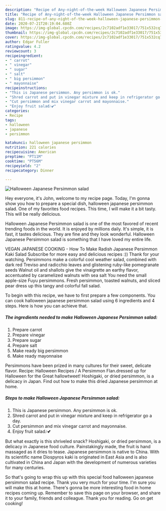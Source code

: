 ```yaml
---
description: "Recipe of Any-night-of-the-week Halloween Japanese Persimmon salad"
title: "Recipe of Any-night-of-the-week Halloween Japanese Persimmon salad"
slug: 811-recipe-of-any-night-of-the-week-halloween-japanese-persimmon-salad
date: 2020-07-21T20:19:04.680Z
image: https://img-global.cpcdn.com/recipes/2c7102adf1e33017/751x532cq70/halloween-japanese-persimmon-salad-recipe-main-photo.jpg
thumbnail: https://img-global.cpcdn.com/recipes/2c7102adf1e33017/751x532cq70/halloween-japanese-persimmon-salad-recipe-main-photo.jpg
cover: https://img-global.cpcdn.com/recipes/2c7102adf1e33017/751x532cq70/halloween-japanese-persimmon-salad-recipe-main-photo.jpg
author: Edgar Fuller
ratingvalue: 4.2
reviewcount: 3
recipeingredient:
- " carrot"
- " vinegar"
- " sugar"
- " salt"
- " big persimmon"
- " mayonnaise"
recipeinstructions:
- "This is Japanese persimmon. Any persimmon is ok."
- "Shred carrot and put in vinegar mixture and keep in refrigerator go a day."
- "Cut persimmon and mix vinegar carrot and mayonnaise."
- "Enjoy fruit salad🎶💕"
categories:
- Recipe
tags:
- halloween
- japanese
- persimmon

katakunci: halloween japanese persimmon 
nutrition: 221 calories
recipecuisine: American
preptime: "PT11M"
cooktime: "PT56M"
recipeyield: "2"
recipecategory: Dinner

---
```



![Halloween Japanese Persimmon salad](https://img-global.cpcdn.com/recipes/2c7102adf1e33017/751x532cq70/halloween-japanese-persimmon-salad-recipe-main-photo.jpg)

Hey everyone, it's John, welcome to my recipe page. Today, I'm gonna show you how to prepare a special dish, halloween japanese persimmon salad. One of my favorites food recipes. This time, I will make it a bit tasty. This will be really delicious.

Halloween Japanese Persimmon salad is one of the most favored of recent trending foods in the world. It is enjoyed by millions daily. It's simple, it is fast, it tastes delicious. They are fine and they look wonderful. Halloween Japanese Persimmon salad is something that I have loved my entire life.

VEGAN JAPANESE COOKING - How To Make Radish Japanese Persimmon Kaki Salad Subscribe for more easy and delicious recipes :)) Thank for your watching. Persimmons make a colorful cool weather salad, combined with dark red Treviso and radicchio leaves and glistening ruby-like pomegranate seeds Walnut oil and shallots give the vinaigrette an earthy flavor, accentuated by caramelized walnuts with sea salt You need the small apple-size Fuyu persimmons. Fresh persimmon, toasted walnuts, and sliced pear dress up this tangy and colorful fall salad.


To begin with this recipe, we have to first prepare a few components. You can cook halloween japanese persimmon salad using 6 ingredients and 4 steps. Here is how you can achieve that.

<!--inarticleads1-->

##### The ingredients needed to make Halloween Japanese Persimmon salad:

1. Prepare  carrot
1. Prepare  vinegar
1. Prepare  sugar
1. Prepare  salt
1. Make ready  big persimmon
1. Make ready  mayonnaise


Persimmons have been prized in many cultures for their sweet, delicate flavor. Recipe: Halloween Recipes / A Persimmon Flan.dressed up for Halloween for the Great hallowtweet! Hoshigaki, or dried persimmon, is a delicacy in Japan. Find out how to make this dried Japanese persimmon at home. 

<!--inarticleads2-->

##### Steps to make Halloween Japanese Persimmon salad:

1. This is Japanese persimmon. Any persimmon is ok.
1. Shred carrot and put in vinegar mixture and keep in refrigerator go a day.
1. Cut persimmon and mix vinegar carrot and mayonnaise.
1. Enjoy fruit salad🎶💕


But what exactly is this shriveled snack? Hoshigaki, or dried persimmon, is a delicacy in Japanese food culture. Painstakingly made, the fruit is hand massaged as it dries to tease. Japanese persimmon is native to China. With its scientific name Diospyros kaki is originated in East Asia and is also cultivated in China and Japan with the development of numerous varieties for many centuries. 

So that's going to wrap this up with this special food halloween japanese persimmon salad recipe. Thank you very much for your time. I'm sure you will make this at home. There's gonna be more interesting food in home recipes coming up. Remember to save this page on your browser, and share it to your family, friends and colleague. Thank you for reading. Go on get cooking!
